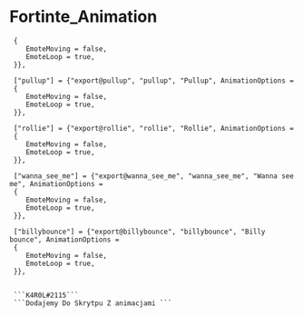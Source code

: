# Fortinte_Animation



  ``` ["downward_fortnite"] = {"export@downward_fortnite", "Downward_fortnite", "Downward", AnimationOptions =
   {
      EmoteMoving = false,
      EmoteLoop = true,
   }},
   
   ["pullup"] = {"export@pullup", "pullup", "Pullup", AnimationOptions =
   {
      EmoteMoving = false,
      EmoteLoop = true,
   }},
   
   ["rollie"] = {"export@rollie", "rollie", "Rollie", AnimationOptions =
   {
      EmoteMoving = false,
      EmoteLoop = true,
   }},
   
   ["wanna_see_me"] = {"export@wanna_see_me", "wanna_see_me", "Wanna see me", AnimationOptions =
   {
      EmoteMoving = false,
      EmoteLoop = true,
   }},
   
   ["billybounce"] = {"export@billybounce", "billybounce", "Billy bounce", AnimationOptions =
   {
      EmoteMoving = false,
      EmoteLoop = true,
   }},
   
   
   ```K4R0L#2115```
   ```Dodajemy Do Skrytpu Z animacjami ```

